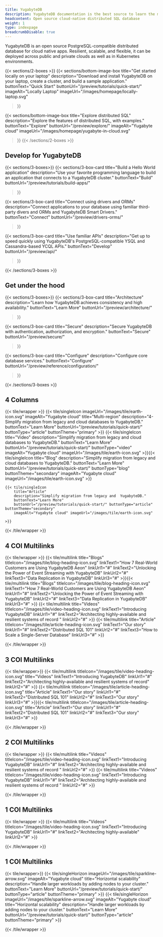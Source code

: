```yaml
---
title: YugabyteDB
description: YugabyteDB documentation is the best source to learn the most in-depth information about the YugabyteDB database, YugabyteDB Aeon, and YugabyteDB Anywhere.
headcontent: Open source cloud-native distributed SQL database
weight: 1
type: indexpage
breadcrumbDisable: true
---
```


YugabyteDB is an open source PostgreSQL-compatible distributed database for cloud native apps. Resilient, scalable, and flexible, it can be deployed across public and private clouds as well as in Kubernetes environments.

{{< sections/2-boxes >}}
  {{< sections/bottom-image-box
    title="Get started locally on your laptop"
    description="Download and install YugabyteDB on your laptop, create a cluster, and build a sample application."
    buttonText="Quick Start"
    buttonUrl="/preview/tutorials/quick-start/"
    imageAlt="Locally Laptop" imageUrl="/images/homepage/locally-laptop.svg"
  >}}

  {{< sections/bottom-image-box
    title="Explore distributed SQL"
    description="Explore the features of distributed SQL, with examples."
    buttonText="Explore"
    buttonUrl="/preview/explore/"
    imageAlt="Yugabyte cloud" imageUrl="/images/homepage/yugabyte-in-cloud.svg"
  >}}
{{< /sections/2-boxes >}}


## Develop for YugabyteDB

{{< sections/3-boxes>}}
  {{< sections/3-box-card
    title="Build a Hello World application"
    description="Use your favorite programming language to build an application that connects to a YugabyteDB cluster."
    buttonText="Build"
    buttonUrl="/preview/tutorials/build-apps/"
  >}}

  {{< sections/3-box-card
    title="Connect using drivers and ORMs"
    description="Connect applications to your database using familiar third-party divers and ORMs and YugabyteDB Smart Drivers."
    buttonText="Connect"
    buttonUrl="/preview/drivers-orms/"
  >}}

  {{< sections/3-box-card
    title="Use familiar APIs"
    description="Get up to speed quickly using YugabyteDB's PostgreSQL-compatible YSQL and Cassandra-based YCQL APIs."
    buttonText="Develop"
    buttonUrl="/preview/api/"
  >}}

{{< /sections/3-boxes >}}

## Get under the hood

{{< sections/3-boxes>}}
  {{< sections/3-box-card
    title="Architecture"
    description="Learn how YugabyteDB achieves consistency and high availability."
    buttonText="Learn More"
    buttonUrl="/preview/architecture/"
  >}}

  {{< sections/3-box-card
    title="Secure"
    description="Secure YugabyteDB with authentication, authorization, and encryption."
    buttonText="Secure"
    buttonUrl="/preview/secure/"
  >}}

  {{< sections/3-box-card
    title="Configure"
    description="Configure core database services."
    buttonText="Configure"
    buttonUrl="/preview/reference/configuration/"
  >}}

{{< /sections/3-boxes >}}

## 4 Columns
{{< tile/wrapper >}}
    {{< tile/singleIcon
        imageUrl="/images/tile/earth-icon.svg" imageAlt="Yugabyte cloud" 
        title="Multi-region"
        description="4- Simplify migration from legacy and cloud databases to YugabyteDB." 
        buttonText="Learn More" buttonUrl="/preview/tutorials/quick-start/"
        buttonType="article" buttonTheme="primary"
    >}}
    {{< tile/singleIcon
        title="Video"
        description="Simplify migration from legacy and cloud databases to YugabyteDB."
            buttonText="Learn More" buttonUrl="/preview/tutorials/quick-start/" buttonType="video" 
        imageAlt="Yugabyte cloud" imageUrl="/images/tile/earth-icon.svg"
    >}}{{< tile/singleIcon
        title="Blog"
        description="Simplify migration from legacy and cloud databases to YugabyteDB."
        buttonText="Learn More" buttonUrl="/preview/tutorials/quick-start/" buttonType="blog" buttonTheme="secondary"
        imageAlt="Yugabyte cloud" imageUrl="/images/tile/earth-icon.svg"
    >}}
    
    {{< tile/singleIcon 
        title="Article"
        description="Simplify migration from legacy and  YugabyteDB."
        buttonText="Learn More"
        buttonUrl="/preview/tutorials/quick-start/" buttonType="article" buttonTheme="secondary"
        imageAlt="Yugabyte cloud" imageUrl="/images/tile/earth-icon.svg"
    
    >}}
    
    
{{< /tile/wrapper >}}
 
## 4 COl  Multilinks
 
{{< tile/wrapper  >}}
    {{< tile/multilink
    title="Blogs"
    titleIcon="/images/tile/blog-heading-icon.svg"
    linkText1="How 7 Real-World Customers are Using YugabyteDB Aeon"
    linkUrl1="#"
    linkText2="Unlocking the Power of Event Streaming with YugabyteDB"
    linkUrl2="#"
    linkText3="Data Replication in YugabyteDB"
    linkUrl3="#"
    >}}{{< tile/multilink
    title="Blogs"
    titleIcon="/images/tile/blog-heading-icon.svg"
    linkText1="How 7 Real-World Customers are Using YugabyteDB Aeon"
    linkUrl1="#"
    linkText2="Unlocking the Power of Event Streaming with YugabyteDB"
    linkUrl2="#"
    linkText3="Data Replication in YugabyteDB"
    linkUrl3="#"
    >}}
    {{< tile/multilink 
        title="Videos"
        titleIcon="/images/tile/video-heading-icon.svg"
        linkText1="Introducing YugabyteDB" linkUrl1="#"
        linkText2="Architecting highly-available and resilient systems of record   " linkUrl2="#"
    >}}
    {{< tile/multilink 
        title="Article"
        titleIcon="/images/tile/article-heading-icon.svg"
        linkText1="Our story" linkUrl1="#"
        linkText2="Distributed SQL 101" linkUrl2="#"
        linkText3="How to Scale a Single-Server Database" linkUrl3="#"
    >}}
    
{{< /tile/wrapper >}}

  
## 3 COl  Multilinks
 
{{< tile/wrapper>}}
    {{< tile/multilink 
        titleIcon="/images/tile/video-heading-icon.svg"
        title="Videos"
        linkText1="Introducing YugabyteDB" linkUrl1="#"
        linkText2="Architecting highly-available and resilient systems of record" linkUrl2="#"
    >}}
    {{< tile/multilink
        titleIcon="/images/tile/article-heading-icon.svg"
        title="Article"
        linkText1="Our story" linkUrl1="#"
        linkText2="Distributed SQL 101" linkUrl2="#"
        linkText3="Our story" linkUrl3="#"
    >}}{{< tile/multilink
        titleIcon="/images/tile/article-heading-icon.svg"
        title="Article"
        linkText1="Our story" linkUrl1="#"
        linkText2="Distributed SQL 101" linkUrl2="#"
        linkText3="Our story" linkUrl3="#"
    >}}
    
{{< /tile/wrapper >}}

    
## 2 COl  Multilinks
 
{{< tile/wrapper >}}
    {{< tile/multilink 
        title="Videos"
        titleIcon="/images/tile/video-heading-icon.svg"
        linkText1="Introducing YugabyteDB" linkUrl1="#"
        linkText2="Architecting highly-available and resilient systems of record   " linkUrl2="#"
    >}}   {{< tile/multilink 
        title="Videos"
        titleIcon="/images/tile/video-heading-icon.svg"
        linkText1="Introducing YugabyteDB" linkUrl1="#"
        linkText2="Architecting highly-available and resilient systems of record   " linkUrl2="#"
    >}}
    
{{< /tile/wrapper >}}

## 1 COl  Multilinks
 
{{< tile/wrapper >}}
       {{< tile/multilink 
        title="Videos"
        titleIcon="/images/tile/video-heading-icon.svg"
        linkText1="Introducing YugabyteDB" linkUrl1="#"
        linkText2="Architecting highly-available" linkUrl2="#"
    >}}
    
{{< /tile/wrapper >}}

## 1 COl  Multilinks

{{< tile/wrapper>}}
    {{< tile/singleHorizon
    imageUrl="/images/tile/sparkline-arrow.svg" imageAlt="Yugabyte cloud"
    title="Horizontal scalability"
    description="Handle larger workloads by adding nodes to your cluster."
    buttonText="Learn More" buttonUrl="/preview/tutorials/quick-start/"
    buttonType="article" buttonTheme="primary"
    >}}
       {{< tile/singleHorizon
    imageUrl="/images/tile/sparkline-arrow.svg" imageAlt="Yugabyte cloud"
    title="Horizontal scalability"
    description="Handle larger workloads by adding nodes to your cluster."
    buttonText="Learn More" buttonUrl="/preview/tutorials/quick-start/"
    buttonType="article" buttonTheme="primary"
    >}}
    
{{< /tile/wrapper >}}

  